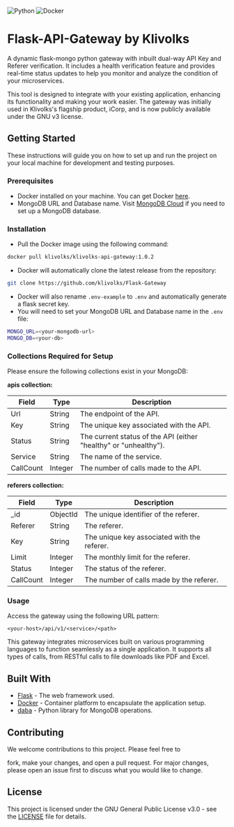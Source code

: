 ![Python](https://img.shields.io/badge/python-v3.7+-blue.svg)
![Docker](https://img.shields.io/badge/docker%20build-automated-066da5.svg)

# Flask-API-Gateway by Klivolks

A dynamic flask-mongo python gateway with inbuilt dual-way API Key and Referer verification. It includes a health verification feature and provides real-time status updates to help you monitor and analyze the condition of your microservices.

This tool is designed to integrate with your existing application, enhancing its functionality and making your work easier. The gateway was initially used in Klivolks's flagship product, iCorp, and is now publicly available under the GNU v3 license.

## Getting Started

These instructions will guide you on how to set up and run the project on your local machine for development and testing purposes.

### Prerequisites

- Docker installed on your machine. You can get Docker [here](https://www.docker.com/products/docker-desktop).
- MongoDB URL and Database name. Visit [MongoDB Cloud](https://www.mongodb.com/cloud) if you need to set up a MongoDB database.

### Installation

- Pull the Docker image using the following command: 
```sh
docker pull klivolks/klivolks-api-gateway:1.0.2
```
- Docker will automatically clone the latest release from the repository:
```sh
git clone https://github.com/klivolks/Flask-Gateway
```
- Docker will also rename `.env-example` to `.env` and automatically generate a flask secret key.
- You will need to set your MongoDB URL and Database name in the `.env` file:
```sh
MONGO_URL=<your-mongodb-url>
MONGO_DB=<your-db>
```
### Collections Required for Setup

Please ensure the following collections exist in your MongoDB:

**apis collection:**

| Field      | Type   | Description |
|------------|--------|-------------|
| Url        | String | The endpoint of the API. |
| Key        | String | The unique key associated with the API. |
| Status     | String | The current status of the API (either "healthy" or "unhealthy"). |
| Service    | String | The name of the service. |
| CallCount  | Integer| The number of calls made to the API. |

**referers collection:**

| Field      | Type   | Description |
|------------|--------|-------------|
| _id        | ObjectId | The unique identifier of the referer. |
| Referer    | String | The referer. |
| Key        | String | The unique key associated with the referer. |
| Limit      | Integer | The monthly limit for the referer. |
| Status     | Integer | The status of the referer. |
| CallCount  | Integer | The number of calls made by the referer. |

### Usage

Access the gateway using the following URL pattern: 

`<your-host>/api/v1/<service>/<path>`

This gateway integrates microservices built on various programming languages to function seamlessly as a single application. It supports all types of calls, from RESTful calls to file downloads like PDF and Excel.

## Built With

- [Flask](https://flask.palletsprojects.com/en/2.0.x/) - The web framework used.
- [Docker](https://www.docker.com/) - Container platform to encapsulate the application setup.
- [daba](https://pypi.org/project/daba/) - Python library for MongoDB operations.

## Contributing

We welcome contributions to this project. Please feel free to

 fork, make your changes, and open a pull request. For major changes, please open an issue first to discuss what you would like to change.

## License

This project is licensed under the GNU General Public License v3.0 - see the [LICENSE](LICENSE) file for details.